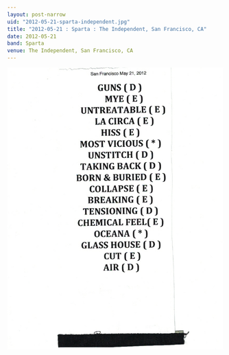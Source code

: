 ```yaml
---
layout: post-narrow
uid: "2012-05-21-sparta-independent.jpg"
title: "2012-05-21 : Sparta : The Independent, San Francisco, CA"
date: 2012-05-21
band: Sparta
venue: The Independent, San Francisco, CA
---
```


<div class="showcase">
  <img src="/img/2012/05/20120521-Sparta-Independent.jpg" alt="2012-05-21-sparta-independent.jpg">
</div>
